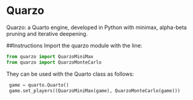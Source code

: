 # Quarzo
Quarzo: a Quarto engine, developed in Python with minimax, alpha-beta pruning and iterative deepening.

##Instructions
Import the quarzo module with the line:
```python
from quarzo import QuarzoMiniMax
from quarzo import QuarzoMonteCarlo
```

They can be used with the Quarto class as follows:
```python
 game = quarto.Quarto()
 game.set_players((QuarzoMiniMax(game), QuarzoMonteCarlo(game)))
```
